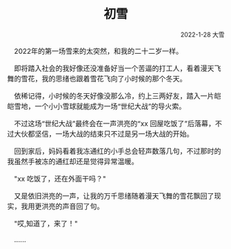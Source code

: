 <ClientOnly>
<initbg/>
</ClientOnly>

# <div style="text-align:center;"><my-title textColor_h="rgb(85, 138, 238)" lineColor="rgb(85, 138, 238)" >初雪</my-title></div>

<div style="text-align:right;" >2022-1-28  大雪</div>

<text-block title="Note" color="rgb(85, 138, 238)">
<p style="text-indent:1em;font-size:16px;">
2022年的第一场雪来的太突然，和我的二十二岁一样。
</p>
<p style="text-indent:1em;font-size:16px;">
即将踏入社会的我好像还没准备好当一个苦逼的打工人，看着漫天飞舞的雪花，我的思绪也跟着雪花飞向了小时候的那个冬天。
</p>
<p style="text-indent:1em;font-size:16px;">
依稀记得，小时候的冬天好像没那么冷，约上三两好友，踏入一片皑皑雪地，一个小小雪球就能成为一场“世纪大战”的导火索。
</p>
<p style="text-indent:1em;font-size:16px;">
不过这场“世纪大战”最终会在一声洪亮的“xx 回屋吃饭了”后落幕，不过大伙都坚信，一场大战的结束只不过是另一场大战的开始。
</p>
<p style="text-indent:1em;font-size:16px;">
回到家后，妈妈看着我冻通红的小手总会轻声数落几句，不过那时的我虽然手被冻的通红却还是觉得异常温暖。
</p>
<p style="text-indent:1em;font-size:16px;">
"xx 吃饭了，还在外面干吗？"
</p>
<p style="text-indent:1em;font-size:16px;">
又是依旧洪亮的一声，让我的万千思绪随着漫天飞舞的雪花飘回了现实，我用更洪亮的声音回了句。
</p>
<p style="text-indent:1em;font-size:16px;">
"哎,知道了，来了！"
</p>
<p style="text-indent:1em;font-size:16px;">
......
</p>
</text-block>

<text-block title="Video" color="rgb(85, 138, 238)">
<my-video  src="/xiaxue.mp4"/>
</text-block>
<video-init/>
